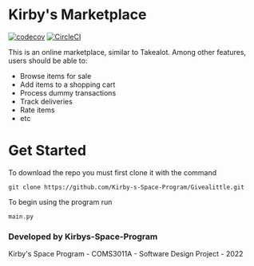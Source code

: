 # Kirby's Marketplace
[![codecov](https://codecov.io/gh/Kirby-s-Space-Program/Givealittle/branch/main/graph/badge.svg?token=IVQLB73VZI)](https://codecov.io/gh/Kirby-s-Space-Program/Givealittle)
[![CircleCI](https://dl.circleci.com/status-badge/img/gh/Kirby-s-Space-Program/Givealittle/tree/main.svg?style=svg)](https://dl.circleci.com/status-badge/redirect/gh/Kirby-s-Space-Program/Givealittle/tree/main)

This is an online marketplace, similar to Takealot. Among other features, users should be able to:
- Browse items for sale
- Add items to a shopping cart
- Process dummy transactions
- Track deliveries
- Rate items
- etc

# Get Started

To download the repo you must first clone it with the command

```
git clone https://github.com/Kirby-s-Space-Program/Givealittle.git
```

To begin using the program run 
```
main.py
```

### Developed by Kirbys-Space-Program
Kirby's Space Program - COMS3011A - Software Design Project - 2022